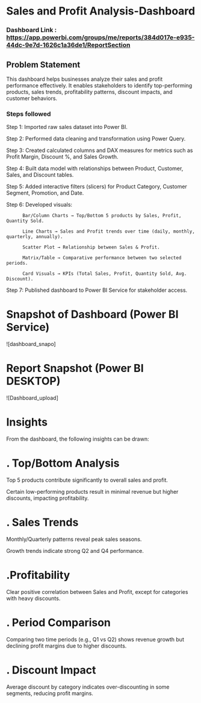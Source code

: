# Sales and Profit Analysis-Dashboard

### Dashboard Link : https://app.powerbi.com/groups/me/reports/384d017e-e935-44dc-9e7d-1626c1a36de1/ReportSection

## Problem Statement
This dashboard helps businesses analyze their sales and profit performance effectively. It enables stakeholders to identify top-performing products, sales trends, 
profitability patterns, discount impacts, and customer behaviors.


### Steps followed 
Step 1: Imported raw sales dataset into Power BI.

Step 2: Performed data cleaning and transformation using Power Query.

Step 3: Created calculated columns and DAX measures for metrics such as Profit Margin, Discount %, and Sales Growth.

Step 4: Built data model with relationships between Product, Customer, Sales, and Discount tables.

Step 5: Added interactive filters (slicers) for Product Category, Customer Segment, Promotion, and Date.

Step 6: Developed visuals:

          Bar/Column Charts → Top/Bottom 5 products by Sales, Profit, Quantity Sold.
          
          Line Charts → Sales and Profit trends over time (daily, monthly, quarterly, annually).
          
          Scatter Plot → Relationship between Sales & Profit.
          
          Matrix/Table → Comparative performance between two selected periods.
          
          Card Visuals → KPIs (Total Sales, Profit, Quantity Sold, Avg. Discount).

Step 7: Published dashboard to Power BI Service for stakeholder access.

# Snapshot of Dashboard (Power BI Service)

![dashboard_snapo]

 
 # Report Snapshot (Power BI DESKTOP)

 
![Dashboard_upload]
# Insights

From the dashboard, the following insights can be drawn:

# . Top/Bottom Analysis

Top 5 products contribute significantly to overall sales and profit.

Certain low-performing products result in minimal revenue but higher discounts, impacting profitability.

# . Sales Trends

Monthly/Quarterly patterns reveal peak sales seasons.

Growth trends indicate strong Q2 and Q4 performance.

# .Profitability

Clear positive correlation between Sales and Profit, except for categories with heavy discounts.

# . Period Comparison

Comparing two time periods (e.g., Q1 vs Q2) shows revenue growth but declining profit margins due to higher discounts.

# . Discount Impact

Average discount by category indicates over-discounting in some segments, reducing profit margins.


